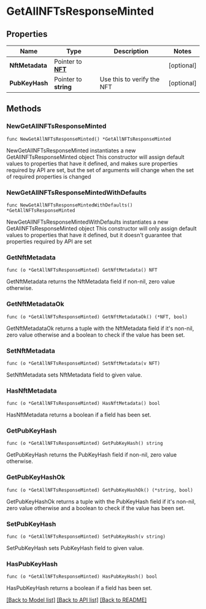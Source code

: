 # GetAllNFTsResponseMinted

## Properties

Name | Type | Description | Notes
------------ | ------------- | ------------- | -------------
**NftMetadata** | Pointer to [**NFT**](NFT.md) |  | [optional] 
**PubKeyHash** | Pointer to **string** | Use this to verify the NFT | [optional] 

## Methods

### NewGetAllNFTsResponseMinted

`func NewGetAllNFTsResponseMinted() *GetAllNFTsResponseMinted`

NewGetAllNFTsResponseMinted instantiates a new GetAllNFTsResponseMinted object
This constructor will assign default values to properties that have it defined,
and makes sure properties required by API are set, but the set of arguments
will change when the set of required properties is changed

### NewGetAllNFTsResponseMintedWithDefaults

`func NewGetAllNFTsResponseMintedWithDefaults() *GetAllNFTsResponseMinted`

NewGetAllNFTsResponseMintedWithDefaults instantiates a new GetAllNFTsResponseMinted object
This constructor will only assign default values to properties that have it defined,
but it doesn't guarantee that properties required by API are set

### GetNftMetadata

`func (o *GetAllNFTsResponseMinted) GetNftMetadata() NFT`

GetNftMetadata returns the NftMetadata field if non-nil, zero value otherwise.

### GetNftMetadataOk

`func (o *GetAllNFTsResponseMinted) GetNftMetadataOk() (*NFT, bool)`

GetNftMetadataOk returns a tuple with the NftMetadata field if it's non-nil, zero value otherwise
and a boolean to check if the value has been set.

### SetNftMetadata

`func (o *GetAllNFTsResponseMinted) SetNftMetadata(v NFT)`

SetNftMetadata sets NftMetadata field to given value.

### HasNftMetadata

`func (o *GetAllNFTsResponseMinted) HasNftMetadata() bool`

HasNftMetadata returns a boolean if a field has been set.

### GetPubKeyHash

`func (o *GetAllNFTsResponseMinted) GetPubKeyHash() string`

GetPubKeyHash returns the PubKeyHash field if non-nil, zero value otherwise.

### GetPubKeyHashOk

`func (o *GetAllNFTsResponseMinted) GetPubKeyHashOk() (*string, bool)`

GetPubKeyHashOk returns a tuple with the PubKeyHash field if it's non-nil, zero value otherwise
and a boolean to check if the value has been set.

### SetPubKeyHash

`func (o *GetAllNFTsResponseMinted) SetPubKeyHash(v string)`

SetPubKeyHash sets PubKeyHash field to given value.

### HasPubKeyHash

`func (o *GetAllNFTsResponseMinted) HasPubKeyHash() bool`

HasPubKeyHash returns a boolean if a field has been set.


[[Back to Model list]](../README.md#documentation-for-models) [[Back to API list]](../README.md#documentation-for-api-endpoints) [[Back to README]](../README.md)


